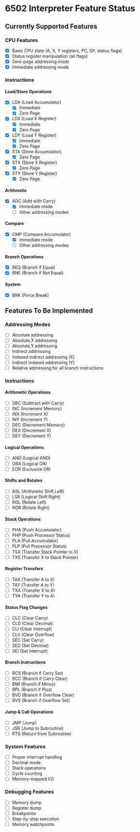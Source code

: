 # 6502 Interpreter Feature Status

## Currently Supported Features

### CPU Features
- [x] Basic CPU state (A, X, Y registers, PC, SP, status flags)
- [x] Status register manipulation (all flags)
- [x] Zero-page addressing mode
- [x] Immediate addressing mode

### Instructions
#### Load/Store Operations
- [x] LDA (Load Accumulator)
  - [x] Immediate
  - [x] Zero Page
- [x] LDX (Load X Register)
  - [x] Immediate
  - [x] Zero Page
- [x] LDY (Load Y Register)
  - [x] Immediate
  - [x] Zero Page
- [x] STA (Store Accumulator)
  - [x] Zero Page
- [x] STX (Store X Register)
  - [x] Zero Page
- [x] STY (Store Y Register)
  - [x] Zero Page

#### Arithmetic
- [x] ADC (Add with Carry)
  - [x] Immediate mode
  - [ ] Other addressing modes

#### Compare
- [x] CMP (Compare Accumulator)
  - [x] Immediate mode
  - [ ] Other addressing modes

#### Branch Operations
- [x] BEQ (Branch if Equal)
- [x] BNE (Branch if Not Equal)

#### System
- [x] BRK (Force Break)

## Features To Be Implemented

### Addressing Modes
- [ ] Absolute addressing
- [ ] Absolute,X addressing
- [ ] Absolute,Y addressing
- [ ] Indirect addressing
- [ ] Indexed indirect addressing (X)
- [ ] Indirect indexed addressing (Y)
- [ ] Relative addressing for all branch instructions

### Instructions
#### Arithmetic Operations
- [ ] SBC (Subtract with Carry)
- [ ] INC (Increment Memory)
- [ ] INX (Increment X)
- [ ] INY (Increment Y)
- [ ] DEC (Decrement Memory)
- [ ] DEX (Decrement X)
- [ ] DEY (Decrement Y)

#### Logical Operations
- [ ] AND (Logical AND)
- [ ] ORA (Logical OR)
- [ ] EOR (Exclusive OR)

#### Shifts and Rotates
- [ ] ASL (Arithmetic Shift Left)
- [ ] LSR (Logical Shift Right)
- [ ] ROL (Rotate Left)
- [ ] ROR (Rotate Right)

#### Stack Operations
- [ ] PHA (Push Accumulator)
- [ ] PHP (Push Processor Status)
- [ ] PLA (Pull Accumulator)
- [ ] PLP (Pull Processor Status)
- [ ] TSX (Transfer Stack Pointer to X)
- [ ] TXS (Transfer X to Stack Pointer)

#### Register Transfers
- [ ] TAX (Transfer A to X)
- [ ] TAY (Transfer A to Y)
- [ ] TXA (Transfer X to A)
- [ ] TYA (Transfer Y to A)

#### Status Flag Changes
- [ ] CLC (Clear Carry)
- [ ] CLD (Clear Decimal)
- [ ] CLI (Clear Interrupt)
- [ ] CLV (Clear Overflow)
- [ ] SEC (Set Carry)
- [ ] SED (Set Decimal)
- [ ] SEI (Set Interrupt)

#### Branch Instructions
- [ ] BCS (Branch if Carry Set)
- [ ] BCC (Branch if Carry Clear)
- [ ] BMI (Branch if Minus)
- [ ] BPL (Branch if Plus)
- [ ] BVC (Branch if Overflow Clear)
- [ ] BVS (Branch if Overflow Set)

#### Jump & Call Operations
- [ ] JMP (Jump)
- [ ] JSR (Jump to Subroutine)
- [ ] RTS (Return from Subroutine)

### System Features
- [ ] Proper interrupt handling
- [ ] Decimal mode
- [ ] Stack operations
- [ ] Cycle counting
- [ ] Memory-mapped I/O

### Debugging Features
- [ ] Memory dump
- [ ] Register dump
- [ ] Breakpoints
- [ ] Step-by-step execution
- [ ] Memory watchpoints
